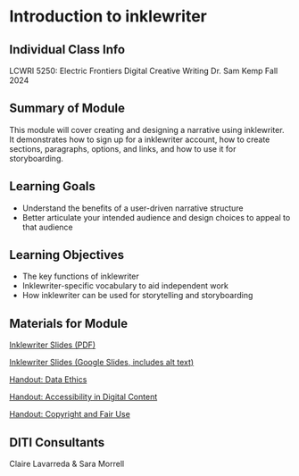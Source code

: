 <h1>Introduction to inklewriter</h1>

<h2>Individual Class Info</h2>

LCWRI 5250: Electric Frontiers Digital Creative Writing
Dr. Sam Kemp
Fall 2024

<h2>Summary of Module</h2>

This module will cover creating and designing a narrative using inklewriter. It demonstrates how to sign up for a inklewriter account, how to create sections, paragraphs, options, and links, and how to use it for storyboarding. 

<h2>Learning Goals</h2>

* Understand the benefits of a user-driven narrative structure
* Better articulate your intended audience and design choices to appeal to that audience

<h2>Learning Objectives</h2>

* The key functions of inklewriter 
* Inklewriter-specific vocabulary to aid independent work
* How inklewriter can be used for storytelling and storyboarding


<h2>Materials for Module</h2>

[Inklewriter Slides (PDF)](https://github.com/NULabNortheastern/digitalassignmentshowcase/tree/main/digital-communication_presentation/fa24-kemp-lcwri5250-inklewriter/Slides.pdf) 

[Inklewriter Slides (Google Slides, includes alt text)](https://docs.google.com/presentation/d/1Vc8ZRMP_AshlHadqI_skZoo7FdYCC9npO420ox4M4SI/edit?usp=sharing)

[Handout: Data Ethics](https://github.com/NULabNortheastern/digitalassignmentshowcase/blob/0411a3a5138e78d07ac9b7980a79bc5b06f7bc22/handouts/data-ethics/Handout_%20Data%20Ethics.pdf) 

[Handout: Accessibility in Digital Content](https://github.com/NULabNortheastern/digitalassignmentshowcase/blob/main/handouts/general/Handout-Accessibility_in_Digital_Content.pdf)

[Handout: Copyright and Fair Use](https://github.com/NULabNortheastern/digitalassignmentshowcase/blob/1d414eee3ea6bbc545a951ba9426c71b15cb499f/handouts/general/Copyright-Fair-Use.pdf)

<h2>DITI Consultants</h2>
Claire Lavarreda & Sara Morrell
